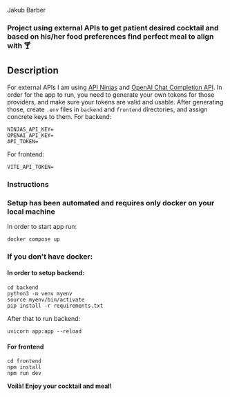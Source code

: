Jakub Barber

### Project using external APIs to get patient desired cocktail and based on his/her food preferences find perfect meal to align with 🍸

## Description
For external APIs I am using [API Ninjas](https://api-ninjas.com/api/nutrition) and [OpenAI Chat Completion API](https://openai.com/blog/openai-api).
In order for the app to run, you need to generate your own tokens for those providers, and make sure your tokens are valid and usable.
After generating those, create `.env` files in `backend` and `frontend` directories, and assign concrete keys to them.
For backend:
```
NINJAS_API_KEY=
OPENAI_API_KEY=
API_TOKEN=
```

For frontend:
```
VITE_API_TOKEN=
```

### Instructions
### Setup has been automated and requires only docker on your local machine
In order to start app run:
```
docker compose up
```

### If you don't have docker:
#### In order to setup backend:
```
cd backend
python3 -m venv myenv
source myenv/bin/activate
pip install -r requirements.txt
```

After that to run backend:
```
uvicorn app:app --reload
```
#### For frontend
```
cd frontend
npm install
npm run dev
```


**Voilà! Enjoy your cocktail and meal!**
